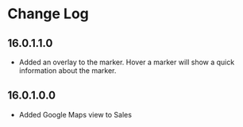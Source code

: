 # Change Log

## 16.0.1.1.0
 - Added an overlay to the marker. Hover a marker will show a quick information about the marker.

## 16.0.1.0.0
 - Added Google Maps view to Sales